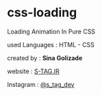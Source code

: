 # css-loading
Loading Animation In Pure CSS

used Languages : HTML - CSS

created by : **Sina Golizade**

website : [S-TAG.IR](http://s-tag.ir)

Instagram : [@s_tag_dev](http://instagram.com/s_tag_dev)

